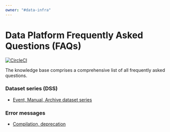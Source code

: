 ```yaml
---
owner: "#data-infra"
---
```


# Data Platform Frequently Asked Questions (FAQs)

[![CircleCI](https://circleci.com/gh/nubank/data-platform-docs.svg?style=svg&circle-token=0d7949cdca982ceb84320b0184c1f529d52df53e)](https://circleci.com/gh/nubank/data-platform-docs)

The knowledge base comprises a comprehensive list of all frequently asked questions.


### Dataset series (DSS)
- [Event, Manual, Archive dataset series](dataset-series.md)
### Error messages
- [Compilation, deprecation](../etl_users/FAQ.md)

<!-- markdownlint-disable-file -->
